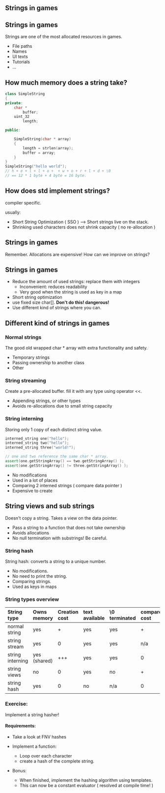 ## Strings in games


## Strings in games

Strings are one of the most allocated resources in games.
* File paths
* Names
* UI texts
* Tutorials
* ...


## How much memory does a string take?
```cpp
class SimpleString
{
private:
    char *
        buffer;
    uint_32
        length;

public:

    SimpleString(char * array)
    {
        length = strlen(array);
        buffer = array;
    }
}
SimpleString("hello world");
// h + e + l + l + o +  + w + o + r + l + d + \0
// == 12 * 1 byte + 4 byte = 16 byte.
```


## How does std implement strings?

compiler specific.

usually:
* Short String Optimization ( SSO )
  --> Short strings live on the stack.
* Shrinking used characters does not shrink capacity ( no re-allocation )


## Strings in games

Remember. Allocations are expensive!
How can we improve on strings?


## Strings in games

* Reduce the amount of used strings: replace them with integers
  * Inconvenient: reduces readability
  * Very good when the string is used as key in a map
* Short string optimization
* use fixed size char[]. **Don't do this! dangerous!**
* Use different kind of strings where you can.


## Different kind of strings in games


### Normal strings

The good old wrapped char * array with extra functionality and safety.

* Temporary strings
* Passing ownership to another class
* Other


### String streaming

Create a pre-allocated buffer. fill it with any type using operator <<.

* Appending strings, or other types
* Avoids re-allocations due to small string capacity


### String interning

Storing only 1 copy of each distinct string value.
```cpp
interned_string one("hello");
interned_string two("hello");
interned_string three("world!");

// one and two reference the same char * array.
assert(one.getStringArray() == two.getStringArray() );
assert(one.getStringArray() != three.getStringArray() );
```

* No modifications
* Used in a lot of places
* Comparing 2 interned strings ( compare data pointer )
* Expensive to create


## String views and sub strings

Doesn't copy a string. Takes a view on the data pointer.

* Pass a string to a function that does not take ownership
* Avoids allocations
* No null termination with substrings! Be careful. 


### String hash

String hash: converts a string to a unique number.

* No modifications.
* No need to print the string.
* Comparing strings.
* Used as keys in maps


<!-- .slide: class="smaller_text" -->
### String types overview

| String type | Owns memory | Creation cost | text available | \0 terminated | compare cost |
|:---------|:----------------|:---------|:----------------|:----------------|:---|
| normal string       | yes      | +       | yes    | yes | + |
| string stream       | yes      | 0       | yes    | yes | n/a |
| string interning    | yes (shared)  | +++ | yes | yes | 0 |
| string views        | no       | 0       | yes    | no | + |
| string hash         | yes      | 0       | no     | n/a | 0 |


### Exercise:

Implement a string hasher!


#### Requirements:
* Take a look at FNV hashes
* Implement a function:
  * Loop over each character
  * create a hash of the complete string.

* Bonus:
  * When finished, implement the hashing algorithm using templates.
  * This can now be a constant evaluator ( resolved at compile time! )
